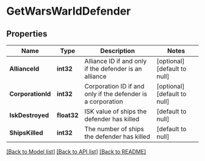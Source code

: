 # GetWarsWarIdDefender

## Properties
Name | Type | Description | Notes
------------ | ------------- | ------------- | -------------
**AllianceId** | **int32** | Alliance ID if and only if the defender is an alliance | [optional] [default to null]
**CorporationId** | **int32** | Corporation ID if and only if the defender is a corporation | [optional] [default to null]
**IskDestroyed** | **float32** | ISK value of ships the defender has killed | [default to null]
**ShipsKilled** | **int32** | The number of ships the defender has killed | [default to null]

[[Back to Model list]](../README.md#documentation-for-models) [[Back to API list]](../README.md#documentation-for-api-endpoints) [[Back to README]](../README.md)


